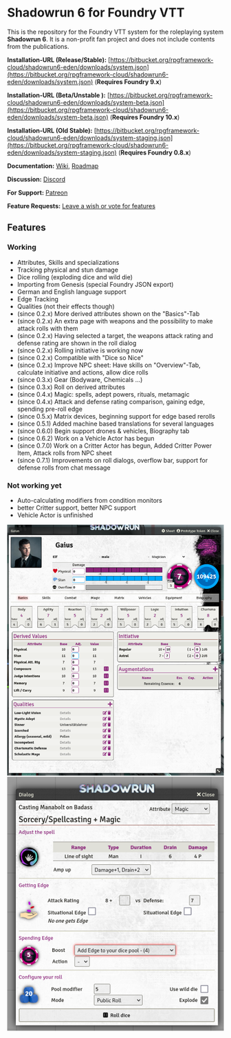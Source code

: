 # Shadowrun 6 for Foundry VTT

This is the repository for the Foundry VTT system for the roleplaying system **Shadowrun 6**. It is a non-profit fan project and does not include contents from the publications.

**Installation-URL (Release/Stable):** [https://bitbucket.org/rpgframework-cloud/shadowrun6-eden/downloads/system.json](https://bitbucket.org/rpgframework-cloud/shadowrun6-eden/downloads/system.json) (**Requires Foundry 9.x**)

**Installation-URL (Beta/Unstable ):** [https://bitbucket.org/rpgframework-cloud/shadowrun6-eden/downloads/system-beta.json](https://bitbucket.org/rpgframework-cloud/shadowrun6-eden/downloads/system-beta.json)  (**Requires Foundry 10.x**)

**Installation-URL (Old Stable):** [https://bitbucket.org/rpgframework-cloud/shadowrun6-eden/downloads/system-staging.json](https://bitbucket.org/rpgframework-cloud/shadowrun6-eden/downloads/system-staging.json)  (**Requires Foundry 0.8.x**)

**Documentation:** [Wiki](https://rpgframework.atlassian.net/wiki/spaces/SR6FVTT/),  [Roadmap](https://rpgframework.atlassian.net/wiki/spaces/SR6FVTT/pages/1714421761/Roadmap)

**Discussion:** [Discord](https://discord.gg/USE9Gte)

**For Support:** [Patreon](https://patreon.com/rpgframework)

**Feature Requests:** [Leave a wish or vote for features](https://sr6-foundry.sleekplan.app/)

## Features ##

### Working ###
 * Attributes, Skills and specializations
 * Tracking physical and stun damage
 * Dice rolling (exploding dice and wild die)
 * Importing from Genesis (special Foundry JSON export)
 * German and English language support
 * Edge Tracking
 * Qualities (not their effects though)
 * (since 0.2.x) More derived attributes shown on the "Basics"-Tab
 * (since 0.2.x) An extra page with weapons and the possibility to make attack rolls with them
 * (since 0.2.x) Having selected a target, the weapons attack rating and defense rating are shown in the roll dialog
 * (since 0.2.x) Rolling initiative is working now
 * (since 0.2.x) Compatible with "Dice so Nice"
 * (since 0.2.x) Improve NPC sheet: Have skills on "Overview"-Tab, calculate initiative and actions, allow dice rolls
 * (since 0.3.x) Gear (Bodyware, Chemicals ...)
 * (since 0.3.x) Roll on derived attributes
 * (since 0.4.x) Magic: spells, adept powers, rituals, metamagic
 * (since 0.4.x) Attack and defense rating comparison, gaining edge, spending pre-roll edge
 * (since 0.5.x) Matrix devices, beginning support for edge based rerolls
 * (since 0.5.1) Added machine based translations for several languages
 * (since 0.6.0) Begin support drones & vehicles, Biography tab
 * (since 0.6.2) Work on a Vehicle Actor has begun
 * (since 0.7.0) Work on a Critter Actor has begun, Added Critter Power Item, Attack rolls from NPC sheet
 * (since 0.7.1) Improvements on roll dialogs, overflow bar, support for defense rolls from chat message

### Not working yet ###
 * Auto-calculating modifiers from condition monitors
 * better Critter support, better NPC support
 * Vehicle Actor is unfinished


![Screenshot](screenshots/PC_Sheet.png)
![Screenshot](screenshots/Spell_Rolldialog.png)
